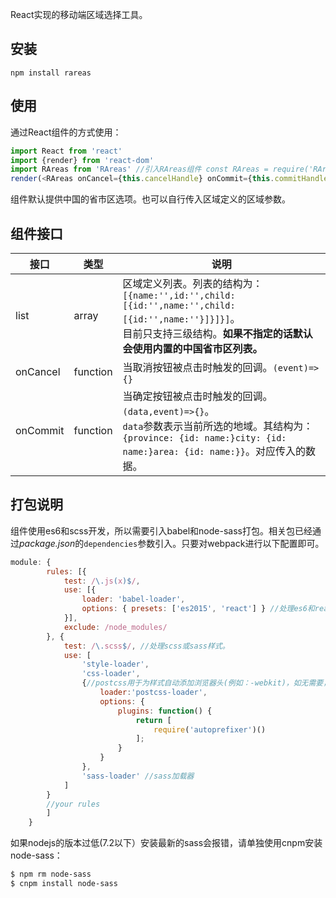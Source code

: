 React实现的移动端区域选择工具。
## 安装
`npm install rareas`
## 使用
通过React组件的方式使用：
```JavaScript
import React from 'react'
import {render} from 'react-dom'
import RAreas from 'RAreas' //引入RAreas组件 const RAreas = require('RAreas')
render(<RAreas onCancel={this.cancelHandle} onCommit={this.commitHandle}/>) //使用
```
组件默认提供中国的省市区选项。也可以自行传入区域定义的区域参数。
## 组件接口
接口 | 类型 | 说明
----- | ---- | ---
list | array | 区域定义列表。列表的结构为：<br>`[{name:'',id:'',child:[{id:'',name:'',child:[{id:'',name:''}]}]}]`。<br>目前只支持三级结构。**如果不指定的话默认会使用内置的中国省市区列表。**
onCancel | function | 当取消按钮被点击时触发的回调。`(event)=>{}`
onCommit | function | 当确定按钮被点击时触发的回调。`(data,event)=>{}`。<br>`data`参数表示当前所选的地域。其结构为：`{province: {id: name:}city: {id: name:}area: {id: name:}}`。对应传入的数据。
## 打包说明
组件使用es6和scss开发，所以需要引入babel和node-sass打包。相关包已经通过*package.json*的`dependencies`参数引入。只要对webpack进行以下配置即可。
```JavaScript
module: {
        rules: [{
            test: /\.js(x)$/,
            use: [{
                loader: 'babel-loader',
                options: { presets: ['es2015', 'react'] } //处理es6和react
            }],
            exclude: /node_modules/
        }, {
            test: /\.scss$/, //处理scss或sass样式。
            use: [
                'style-loader',
                'css-loader',
                {//postcss用于为样式自动添加浏览器头(例如：-webkit)，如无需要，可以移除
                    loader:'postcss-loader',
                    options: {
                        plugins: function() {
                            return [
                                require('autoprefixer')()
                            ];
                        }
                    }
                },
                'sass-loader' //sass加载器
            ]
        }
        //your rules
        ]
    }
```
如果nodejs的版本过低(7.2以下）安装最新的sass会报错，请单独使用cnpm安装node-sass：
```bash
$ npm rm node-sass
$ cnpm install node-sass
```

